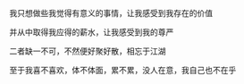 
<p>
我只想做些我觉得有意义的事情，让我感受到我存在的价值<p></p>
并从中取得我应得的薪水，让我感受到我的尊严<p></p>
二者缺一不可，不然便好聚好散，相忘于江湖<p></p>
至于我喜不喜欢，体不体面，累不累，没人在意，我自己也不在乎<p></p>
</p>